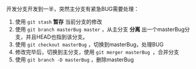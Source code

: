 开发分支开发到一半，突然主分支有紧急BUG需要处理：
1. 使用 ```git stash``` **暂存** 当前分支的修改
2. 使用 ```git branch masterBug master``` ，从主分支 **分离** 出一个masterBug分支，并且HEAD也指到该分支。
3. 使用 ```git checkout masterBug``` ，切换到masterBug，处理BUG
4. 修改完毕后，切换到主分支，使用 ```git merger masterBug ```，合并分支
5. 使用 ```git branch -D masterBug``` ，删除masterBug
